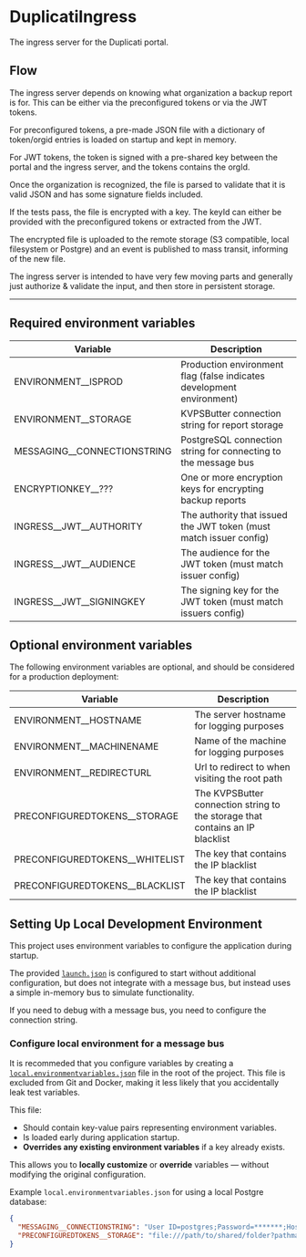 # DuplicatiIngress

The ingress server for the Duplicati portal.

## Flow

The ingress server depends on knowing what organization a backup report is for. This can be either via the preconfigured tokens or via the JWT tokens.

For preconfigured tokens, a pre-made JSON file with a dictionary of token/orgid entries is loaded on startup and kept in memory.

For JWT tokens, the token is signed with a pre-shared key between the portal and the ingress server, and the tokens contains the orgId.

Once the organization is recognized, the file is parsed to validate that it is valid JSON and has some signature fields included.

If the tests pass, the file is encrypted with a key. The keyId can either be provided with the preconfigured tokens or extracted from the JWT.

The encrypted file is uploaded to the remote storage (S3 compatible, local filesystem or Postgre) and an event is published to mass transit, informing of the new file.

The ingress server is intended to have very few moving parts and generally just authorize & validate the input, and then store in persistent storage.

---

## Required environment variables

| Variable                      | Description                                                           |
| ----------------------------- | --------------------------------------------------------------------- |
| ENVIRONMENT\_\_ISPROD         | Production environment flag (false indicates development environment) |
| ENVIRONMENT\_\_STORAGE        | KVPSButter connection string for report storage                       |
| MESSAGING\_\_CONNECTIONSTRING | PostgreSQL connection string for connecting to the message bus        |
| ENCRYPTIONKEY\_\_???          | One or more encryption keys for encrypting backup reports             |
| INGRESS\_\_JWT\_\_AUTHORITY   | The authority that issued the JWT token (must match issuer config)    |
| INGRESS\_\_JWT\_\_AUDIENCE    | The audience for the JWT token (must match issuer config)             |
| INGRESS\_\_JWT\_\_SIGNINGKEY  | The signing key for the JWT token (must match issuers config)         |

## Optional environment variables

The following environment variables are optional, and should be considered for a production deployment:

| Variable                         | Description                                                                   |
| -------------------------------- | ----------------------------------------------------------------------------- |
| ENVIRONMENT\_\_HOSTNAME          | The server hostname for logging purposes                                      |
| ENVIRONMENT\_\_MACHINENAME       | Name of the machine for logging purposes                                      |
| ENVIRONMENT\_\_REDIRECTURL       | Url to redirect to when visiting the root path                                |
| PRECONFIGUREDTOKENS\_\_STORAGE   | The KVPSButter connection string to the storage that contains an IP blacklist |
| PRECONFIGUREDTOKENS\_\_WHITELIST | The key that contains the IP blacklist                                        |
| PRECONFIGUREDTOKENS\_\_BLACKLIST | The key that contains the IP blacklist                                        |

## Setting Up Local Development Environment

This project uses environment variables to configure the application during startup.

The provided [`launch.json`](./.vscode/launch.json) is configured to start without additional configuration, but does not integrate with a message bus, but instead uses a simple in-memory bus to simulate functionality.

If you need to debug with a message bus, you need to configure the connection string.

### Configure local environment for a message bus

It is recommeded that you configure variables by creating a [`local.environmentvariables.json`](./local.environmentvariables.json) file in the root of the project. This file is excluded from Git and Docker, making it less likely that you accidentally leak test variables.

This file:

- Should contain key-value pairs representing environment variables.
- Is loaded early during application startup.
- **Overrides any existing environment variables** if a key already exists.

This allows you to **locally customize** or **override** variables — without modifying the original configuration.

Example `local.environmentvariables.json` for using a local Postgre database:

```json
{
  "MESSAGING__CONNECTIONSTRING": "User ID=postgres;Password=*******;Host=localhost;Port=5432;Database=messaging;",
  "PRECONFIGUREDTOKENS__STORAGE": "file:///path/to/shared/folder?pathmapped=true"
}
```
